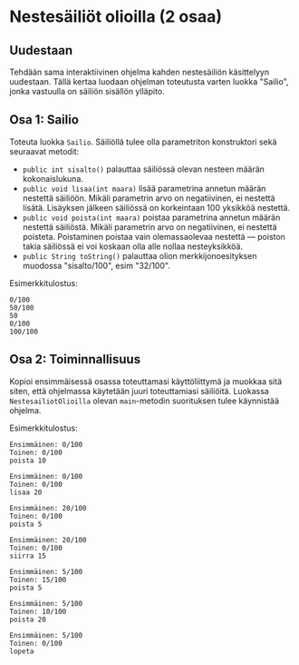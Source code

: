 # Nestesäiliöt olioilla (2 osaa)

## Uudestaan

Tehdään sama interaktiivinen ohjelma kahden nestesäiliön käsittelyyn uudestaan. 
Tällä kertaa luodaan ohjelman toteutusta varten luokka "Sailio", 
jonka vastuulla on säiliön sisällön ylläpito.

## Osa 1: Sailio

Toteuta luokka ```Sailio```. 
Säiliöllä tulee olla parametriton konstruktori sekä seuraavat metodit:

- ```public int sisalto()``` palauttaa säiliössä olevan nesteen määrän kokonaislukuna.
- ```public void lisaa(int maara)``` lisää parametrina annetun määrän nestettä säiliöön. Mikäli parametrin arvo on negatiivinen, ei nestettä lisätä. Lisäyksen jälkeen säiliössä on korkeintaan 100 yksikköä nestettä.
- ```public void poista(int maara)``` poistaa parametrina annetun määrän nestettä säiliöstä. Mikäli parametrin arvo on negatiivinen, ei nestettä poisteta. Poistaminen poistaa vain olemassaolevaa nestettä — poiston takia säiliössä ei voi koskaan olla alle nollaa nesteyksikköä.
- ```public String toString()``` palauttaa olion merkkijonoesityksen muodossa "sisalto/100", esim "32/100".

Esimerkkitulostus:

```
0/100
50/100
50
0/100
100/100
```

## Osa 2: Toiminnallisuus

Kopioi ensimmäisessä osassa toteuttamasi käyttöliittymä 
ja muokkaa sitä siten, että ohjelmassa käytetään juuri toteuttamiasi säiliöitä. 
Luokassa ```NestesailiotOlioilla``` olevan ```main```-metodin suorituksen tulee käynnistää ohjelma.

Esimerkkitulostus:

```
Ensimmäinen: 0/100
Toinen: 0/100
poista 10

Ensimmäinen: 0/100
Toinen: 0/100
lisaa 20

Ensimmäinen: 20/100
Toinen: 0/100
poista 5

Ensimmäinen: 20/100
Toinen: 0/100
siirra 15

Ensimmäinen: 5/100
Toinen: 15/100
poista 5

Ensimmäinen: 5/100
Toinen: 10/100
poista 20

Ensimmäinen: 5/100
Toinen: 0/100
lopeta
```
